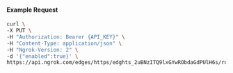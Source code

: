 <!-- Code generated for API Clients. DO NOT EDIT. -->

#### Example Request

```bash
curl \
-X PUT \
-H "Authorization: Bearer {API_KEY}" \
-H "Content-Type: application/json" \
-H "Ngrok-Version: 2" \
-d '{"enabled":true}' \
https://api.ngrok.com/edges/https/edghts_2uBNzITQ9lxGYwRObdaGdPUlH6s/routes/edghtsrt_2uBNzNvmno9R49saehiIXQ6RdT2/websocket_tcp_converter
```
